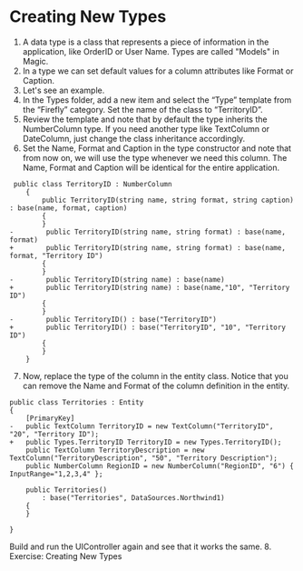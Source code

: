 ﻿# Creating New Types
1.	A data type is a class that represents a piece of information in the application, like OrderID or User Name. Types are called "Models" in Magic.
2.	In a type we can set default values for a column attributes like Format or Caption.
3.	Let's see an example.
4.	In the Types folder, add a new item and select the “Type” template from the “Firefly” category. Set the name of the class to “TerritoryID”.
5.	Review the template and note that by default the type inherits the NumberColumn type. If you need another type like TextColumn or DateColumn, just change the class inheritance accordingly.
6.	Set the Name, Format and Caption in the type constructor and note that from now on, we will use the type whenever we need this column. The Name, Format and Caption will be identical for the entire application.  
```csdiff
 public class TerritoryID : NumberColumn
    {
        public TerritoryID(string name, string format, string caption) : base(name, format, caption)
        {
        }
-        public TerritoryID(string name, string format) : base(name, format)
+        public TerritoryID(string name, string format) : base(name, format, "Territory ID")
        {
        }
-        public TerritoryID(string name) : base(name)
+        public TerritoryID(string name) : base(name,"10", "Territory ID")
        {
        }
-        public TerritoryID() : base("TerritoryID")
+        public TerritoryID() : base("TerritoryID", "10", "Territory ID")
        {
        }
    }
```

7.	Now, replace the type of the column in the entity class. Notice that you can remove the Name and Format of the column definition in the entity.
  
```csdiff
public class Territories : Entity
{
    [PrimaryKey]
-   public TextColumn TerritoryID = new TextColumn("TerritoryID", "20", "Territory ID");
+   public Types.TerritoryID TerritoryID = new Types.TerritoryID();
    public TextColumn TerritoryDescription = new TextColumn("TerritoryDescription", "50", "Territory Description");
    public NumberColumn RegionID = new NumberColumn("RegionID", "6") { InputRange="1,2,3,4" };

    public Territories()
        : base("Territories", DataSources.Northwind1)
    {
    }

}
```

Build and run the UIController again and see that it works the same.
8.	Exercise: Creating New Types

